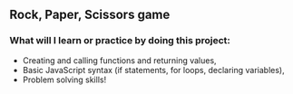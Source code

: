 ## Rock, Paper, Scissors game
### What will I learn or practice by doing this project:
 - Creating and calling functions and returning values,
 - Basic JavaScript syntax (if statements, for loops, declaring variables),
 - Problem solving skills!